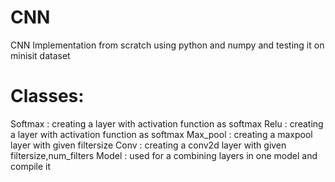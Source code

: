 # CNN
CNN Implementation from scratch using python and numpy and testing it on minisit dataset

# Classes:
Softmax : creating a layer with activation function as softmax
Relu : creating a layer with activation function as softmax
Max_pool : creating a maxpool layer with given filtersize
Conv : creating a conv2d layer with given filtersize,num_filters
Model : used for a combining layers in one model and compile it 
